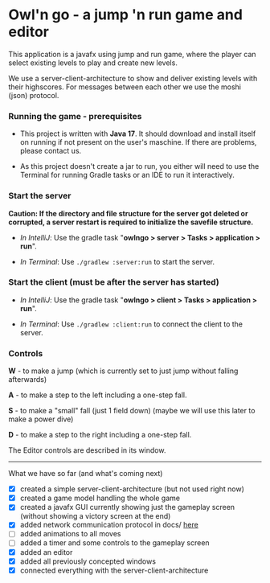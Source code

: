 # Owl'n go - a jump 'n run game and editor

This application is a javafx using jump and run game, where the player can select existing levels to
play and create new levels.

We use a server-client-architecture to show and deliver existing levels with their highscores. For
messages between each other we use the moshi (json) protocol.

### Running the game - prerequisites

- This project is written with __Java 17__. It should download and install itself on running if not
  present on the user's maschine. If there are problems, please contact us.

- As this project doesn't create a jar to run, you either will need to use the Terminal for running
  Gradle tasks or an IDE to run it interactively.

### Start the server

__Caution: If the directory and file structure for the server got deleted or corrupted, a
server restart is required to initialize the savefile structure.__

- *In IntelliJ*: Use the gradle task "**owlngo > server > Tasks >
  application > run**".


- *In Terminal*: Use `./gradlew :server:run` to start the server.

### Start the client (must be after the server has started)

- *In IntelliJ*: Use the gradle task "**owlngo > client > Tasks >
  application > run**".


- *In Terminal*: Use `./gradlew :client:run` to connect the client to the server.

### Controls

**W** - to make a jump (which is currently set to just jump without falling afterwards)

**A** - to make a step to the left including a one-step fall.

**S** - to make a "small" fall (just 1 field down) (maybe we will use this later to make a power
dive)

**D** - to make a step to the right including a one-step fall.

The Editor controls are described in its window.

***

What we have so far (and what's coming next)

- [x] created a simple server-client-architecture (but not used right now)
- [x] created a game model handling the whole game
- [x] created a javafx GUI currently showing just the gameplay screen (without showing a victory
  screen at the end)
- [x] added network communication protocol in docs/ [here](docs/network_communication_protocol.md)
- [ ] added animations to all moves
- [ ] added a timer and some controls to the gameplay screen
- [x] added an editor
- [x] added all previously concepted windows
- [x] connected everything with the server-client-architecture
